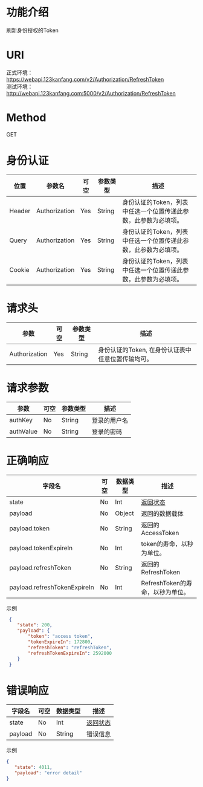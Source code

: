 ﻿功能介绍
========

刷新身份授权的Token

URI
===
正式环境：  
https://webapi.123kanfang.com/v2/Authorization/RefreshToken  
测试环境：  
http://webapi.123kanfang.com:5000/v2/Authorization/RefreshToken

Method
======

GET

身份认证
========

| 位置 | 参数名    | 可空 | 参数类型 | 描述                                                        |
|----------|---------------|----------|--------------|-----|
| Header   | Authorization | Yes      | String       | 身份认证的Token，列表中任选一个位置传递此参数，此参数为必填项。 |
| Query    | Authorization | Yes      | String       | 身份认证的Token，列表中任选一个位置传递此参数，此参数为必填项。 |
| Cookie   | Authorization | Yes      | String       | 身份认证的Token，列表中任选一个位置传递此参数，此参数为必填项。 |

请求头
======

| 参数      | 可空 | 参数类型 | 描述                                          |
|---------------|----------|--------------|---------------------------------------------------|
| Authorization | Yes      | String       | 身份认证的Token, 在身份认证表中任意位置传输均可。 |

请求参数
========

| 参数  | 可空 | 参数类型 | 描述     |
|-----------|----------|--------------|--------------|
| authKey   | No       | String       | 登录的用户名 |
| authValue | No       | String       | 登录的密码   |

正确响应
========

| 字段名                   | 可空 | 数据类型 | 描述  |
|------------------------------|----------|--------------|-----|
| state                        | No       | Int          | [返回状态](../Agreement/APIResponseState.md) |
| payload                      | No       | Object       | 返回的数据载体 |
| payload.token                | No       | String       | 返回的AccessToken |
| payload.tokenExpireIn        | No       | Int          | token的寿命，以秒为单位。 |
| payload.refreshToken         | No       | String       | 返回的RefreshToken  |
| payload.refreshTokenExpireIn | No       | Int          | RefreshToken的寿命，以秒为单位。|

示例
``` json
 {
    "state": 200,
    "payload": {
        "token": "access token",
        "tokenExpireIn": 172800,
        "refreshToken": "refreshToken",
        "refreshTokenExpireIn": 2592000
    }
 }
```

错误响应
========

| 字段名 | 可空 | 数据类型 | 描述 |
|------------|----------|--------------|-------|
| state      | No       | Int          | [返回状态](../Agreement/APIResponseState.md) |
| payload    | No       | String       | 错误信息 |

示例
``` json
{
   "state": 4011,
   "payload": "error detail"
}
```
